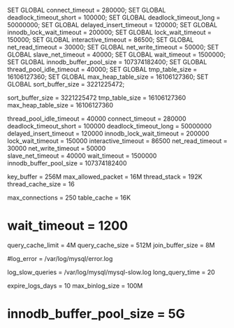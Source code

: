 SET GLOBAL connect_timeout = 280000;
SET GLOBAL deadlock_timeout_short = 100000;
SET GLOBAL deadlock_timeout_long = 50000000;
SET GLOBAL delayed_insert_timeout = 120000;
SET GLOBAL innodb_lock_wait_timeout = 200000;
SET GLOBAL lock_wait_timeout = 150000;
SET GLOBAL interactive_timeout = 86500;
SET GLOBAL net_read_timeout = 30000;
SET GLOBAL net_write_timeout = 50000;
SET GLOBAL slave_net_timeout = 40000;
SET GLOBAL wait_timeout = 1500000;
SET GLOBAL innodb_buffer_pool_size = 107374182400;
SET GLOBAL thread_pool_idle_timeout = 40000;
SET GLOBAL tmp_table_size = 16106127360;
SET GLOBAL max_heap_table_size = 16106127360;
SET GLOBAL sort_buffer_size = 3221225472;

sort_buffer_size = 3221225472
tmp_table_size = 16106127360
max_heap_table_size = 16106127360

thread_pool_idle_timeout = 40000
connect_timeout = 280000
deadlock_timeout_short = 100000
deadlock_timeout_long = 50000000
delayed_insert_timeout = 120000
innodb_lock_wait_timeout = 200000
lock_wait_timeout = 150000
interactive_timeout = 86500
net_read_timeout = 30000
net_write_timeout = 50000	
slave_net_timeout = 40000
wait_timeout = 1500000
innodb_buffer_pool_size = 107374182400


key_buffer              = 256M
max_allowed_packet      = 16M
thread_stack            = 192K
thread_cache_size       = 16

max_connections        = 250
table_cache            = 16K
# wait_timeout            = 1200

query_cache_limit       = 4M
query_cache_size        = 512M
join_buffer_size        = 8M

#log_error = /var/log/mysql/error.log

log_slow_queries        = /var/log/mysql/mysql-slow.log
long_query_time = 20

expire_logs_days        = 10
max_binlog_size         = 100M

# innodb_buffer_pool_size = 5G